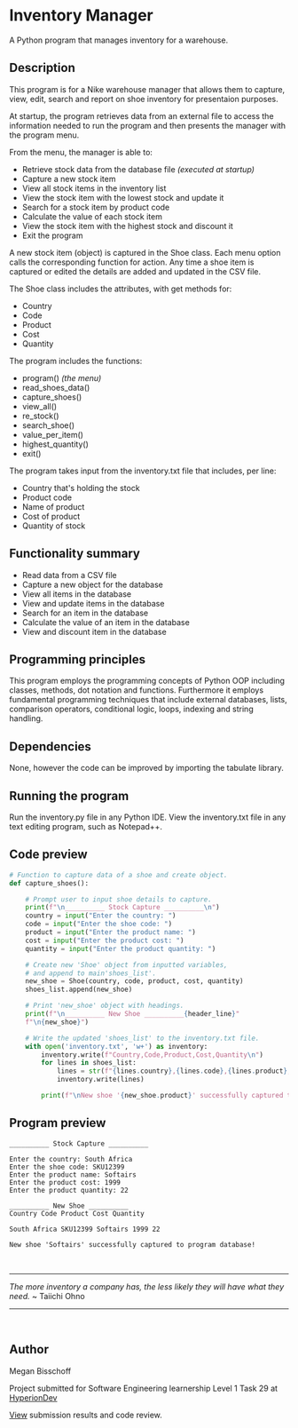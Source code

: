 # Inventory Manager

A Python program that manages inventory for a warehouse.

## Description

This program is for a Nike warehouse manager that allows them to capture, view, edit, search and report on shoe inventory for presentaion purposes.

At startup, the program retrieves data from an external file to access the information needed to run the program and then presents the manager with the program menu.

From the menu, the manager is able to:

* Retrieve stock data from the database file _(executed at startup)_
* Capture a new stock item
* View all stock items in the inventory list
* View the stock item with the lowest stock and update it
* Search for a stock item by product code
* Calculate the value of each stock item
* View the stock item with the highest stock and discount it
* Exit the program

A new stock item (object) is captured in the Shoe class. Each menu option calls the corresponding function for action. Any time a shoe item is captured or edited the details are added and updated in the CSV file.

The Shoe class includes the attributes, with get methods for:

* Country
* Code
* Product 
* Cost 
* Quantity

The program includes the functions:

* program() _(the menu)_
* read_shoes_data()
* capture_shoes()
* view_all()
* re_stock()
* search_shoe()
* value_per_item()
* highest_quantity()
* exit()

The program takes input from the inventory.txt file that includes, per line:

* Country that's holding the stock
* Product code
* Name of product
* Cost of product
* Quantity of stock

## Functionality summary

* Read data from a CSV file
* Capture a new object for the database
* View all items in the database
* View and update items in the database
* Search for an item in the database
* Calculate the value of an item in the database
* View and discount item in the database

## Programming principles

This program employs the programming concepts of Python OOP including classes, methods, dot notation and functions. Furthermore it employs fundamental programming techniques that include external databases, lists, comparison operators, conditional logic, loops, indexing and string handling.

## Dependencies

None, however the code can be improved by importing the tabulate library.

## Running the program

Run the inventory.py file in any Python IDE.
View the inventory.txt file in any text editing program, such as Notepad++.

## Code preview

```python
# Function to capture data of a shoe and create object.
def capture_shoes():

    # Prompt user to input shoe details to capture.
    print(f"\n__________ Stock Capture __________\n")
    country = input("Enter the country: ")
    code = input("Enter the shoe code: ")
    product = input("Enter the product name: ")
    cost = input("Enter the product cost: ")
    quantity = input("Enter the product quantity: ")

    # Create new 'Shoe' object from inputted variables,
    # and append to main'shoes_list'.
    new_shoe = Shoe(country, code, product, cost, quantity)
    shoes_list.append(new_shoe)

    # Print 'new_shoe' object with headings.
    print(f"\n__________ New Shoe __________{header_line}"
    f"\n{new_shoe}")

    # Write the updated 'shoes_list' to the inventory.txt file.
    with open('inventory.txt', 'w+') as inventory:
        inventory.write(f"Country,Code,Product,Cost,Quantity\n")
        for lines in shoes_list:
            lines = str(f"{lines.country},{lines.code},{lines.product},{lines.cost},{lines.quantity}\n")
            inventory.write(lines)

        print(f"\nNew shoe '{new_shoe.product}' successfully captured to program database!")
```

## Program preview

```
__________ Stock Capture __________

Enter the country: South Africa
Enter the shoe code: SKU12399
Enter the product name: Softairs
Enter the product cost: 1999
Enter the product quantity: 22

__________ New Shoe __________
Country Code Product Cost Quantity

South Africa SKU12399 Softairs 1999 22

New shoe 'Softairs' successfully captured to program database!
```

&nbsp;
***  
_The more inventory a company has, the less likely they will have what they need._ \~ Taiichi Ohno
***
&nbsp;

## Author

Megan Bisschoff

Project submitted for Software Engineering learnership Level 1 Task 29 at [HyperionDev](https://www.hyperiondev.com/)

[View](https://www.hyperiondev.com/portfolio/86596/) submission results and code review.
